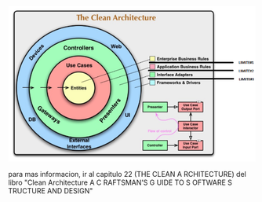 ![My Image](assets/arquitecturaLimpiaDiagrama.png)

para mas informacion, ir al capitulo 22 (THE CLEAN A RCHITECTURE) del libro "Clean Architecture
A C RAFTSMAN’S G UIDE TO S OFTWARE S TRUCTURE AND DESIGN"